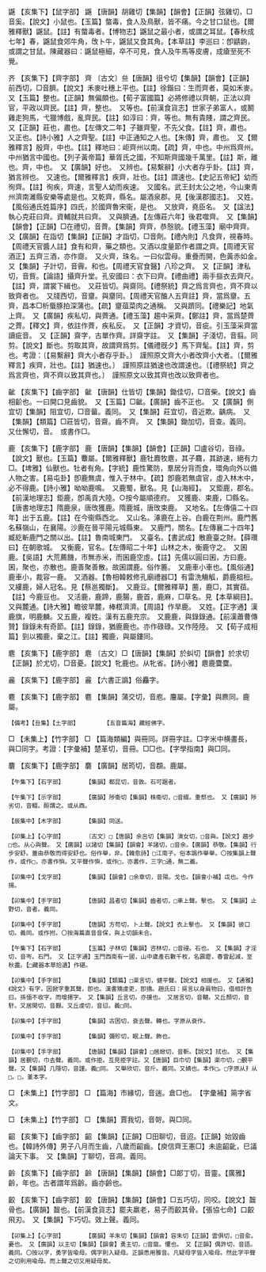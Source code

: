 <!-- { "loadSidebar": true } -->
鼷	【亥集下】【鼠字部】	鼷	【唐韻】胡雞切【集韻】【韻會】【正韻】弦雞切，□音奚。【說文】小鼠也。【玉篇】螫毒，食人及鳥獸，皆不痛。今之甘口鼠也。【爾雅釋獸】鼷鼠。【註】有螫毒者。【博物志】鼷鼠之最小者，或謂之耳鼠。【春秋成七年】春，鼷鼠食郊牛角，攺卜牛，鼷鼠又食其角。【本草註】李巡曰：卽鼱鼩，或謂之甘鼠。陳藏器曰：鼷鼠極細，卒不可見，食人及牛馬等皮膚，成瘡至死不覺。

齐	【亥集下】【齊字部】	齊	〔古文〕亝【唐韻】徂兮切【集韻】【韻會】【正韻】前西切，□音臍。【說文】禾麥吐穗上平也。【註】徐鍇曰：生而齊者，莫如禾麥。　又【玉篇】整也。【正韻】無偏頗也。【荀子富國篇】必將修禮以齊朝，正法以齊官，平政以齊民。【註】齊，整也。　又等也。【前漢食貨志】世家子弟富人，或鬭雞走狗馬，弋獵博戲，亂齊民。【註】如淳曰：齊，等也。無有貴賤，謂之齊民。　又【正韻】莊也，肅也。【左傳文二年】子雖齊聖，不先父食。【註】齊，肅也。　又正也。【詩小雅】人之齊聖。【註】中正通知之人也。【朱傳】齊，肅也。　又【爾雅釋言】殷齊，中也。【註】釋地曰：岠齊州以南。【疏】齊，中也。中州爲齊州。中州猶言中國也。【列子黃帝篇】華胥氏之國，不知斯齊國幾千萬里。【註】斯，離也。齊，中也。　又【廣韻】好也。　又辨也。【易繫辭】小大者存乎卦。【註】齊，猶言辨也。　又速也。【爾雅釋言】疾齊，壯也。【註】謂速也。【史記五帝紀】幼而徇齊。【註】徇疾，齊速，言聖人幼而疾速。　又國名。武王封太公之地，今山東靑州濟南濰縣安樂等處是也。又乾齊，縣名。屬酒泉郡。見【後漢郡國志】。　又姓。【風俗通氏姓篇序】四氏，於國齊魯宋衞，是也。　又放齊，堯臣名。　又【諡法】執心克莊曰齊。資輔就共曰齊。　又與臍通。【左傳莊六年】後君噬齊。　又【集韻】【韻會】【正韻】□在禮切，音薺。【集韻】齊齊，恭慤貌。【禮玉藻】廟中齊齊。　又【廣韻】在詣切【集韻】【正韻】才詣切，□音劑。【禮內則】凡食齊，視春時。【周禮天官醬人註】食有和齊，藥之類也。又酒以度量節作者謂之齊。【周禮天官酒正】五齊三酒，亦作齌。　又火齊，珠名。一曰似雲母。重疊而開，色黃赤如金。　又【集韻】子計切，音霽。和也。【周禮天官食醫】八珍之齊。　又【正韻】津私切，音貲。【論語】攝齊升堂。孔安國曰：衣下曰齊。【禮曲禮】兩手摳衣去齊尺。【註】齊，謂裳下緝也。　又莊皆切。與齋同。【禮祭統】齊之爲言齊也，齊不齊以致齊者也。　又牋西切，音齏。與齏同。【周禮天官醢人五齊註】齊，當爲齏。五齊，昌本□析蜃豚拍深蒲也。【疏】齏葅菜肉之通稱。　又與躋同。【禮樂記】地氣上齊。　又【廣韻】疾私切，與薺通。【禮玉藻】趨中采齊。【鄭註】齊，當爲楚薺之薺。【釋文】齊，依註作薺，疾私反。　又【正韻】才資切，音疵。引玉藻采齊當讀疵音。　又【正韻】齋字，古單作齊。詳齋字註。　又【集韻】子淺切，音翦。同剪。【說文】斷也。剪取其齊，故謂齊爲剪。【儀禮旣夕】馬下齊髦。【註】齊，剪也。考證：〔【易繫辭】齊大小者存乎卦。〕　謹照原文齊大小者改齊小大者。〔【爾雅釋言】疾齊，壯也。【註】猶速也。〕　謹照原註猶速也改謂速也。〔【禮祭統】齊之爲言齊也，齊不齊以致其齊也。〕　謹照原文以致其齊也改以致齊者也。 

齜	【亥集下】【齒字部】	齜	【唐韻】仕皆切【集韻】鋤佳切，□音柴。【說文】齒相齘也。一曰開口見齒貌。　又【玉篇】□齜。【廣韻】齒不正也。　又【廣韻】側宜切【集韻】阻宜切，□音葘。義同。　又【集韻】莊宜切，音近欺。齲病。　又【集韻】【類篇】□莊皆切，音齋。齒不齊。　又【集韻】鋤加切，音查。義同。　又仕懈切，音。　或書作□。

鹿	【亥集下】【鹿字部】	鹿	【唐韻】【集韻】【韻會】【正韻】□盧谷切，音祿。【說文】獸也。【玉篇】麞屬。【爾雅釋獸】鹿牡麚牧麀，其子麛，其跡速，絕有力□。【埤雅】仙獸也。牡者有角。【字統】鹿性驚防，羣居分背而食，環角向外以備人物之害。【易屯卦】卽鹿無虞，惟入于林中。【疏】卽鹿若無虞官，虛入林木中，必不得鹿。【詩小雅】呦呦鹿鳴。　又鹿蜀，獸名。見【山海經】。　又鉅鹿，郡名。【前漢地理志】鉅鹿，卽禹貢大陸。○按今屬順德府。　又獲鹿、束鹿，□縣名。【唐書地理志】隋鹿泉，唐攺獲鹿。隋鹿城，唐攺束鹿。　又地名。【左傳僖二十四年】出于五鹿。【註】在今衞縣西北。　又山名。涿鹿在上谷。白鹿在荆州。鹿門舊名蘇嶺山，在襄陽。沙鹿在晉平陽元城縣東。　又鹿門，關名。【左傳襄二十四年】臧紇斬鹿門之關以出。【註】魯南城東門。　又臺名。【書武成】散鹿臺之財。【薛瓚曰】在朝歌城。　又衡鹿，官名。【左傳昭二十年】山林之木，衡鹿守之。　又囷鹿。【吳語】大荒薦饑，市無赤米，而囷鹿空虛。【註】先儒以圓曰囷，方曰鹿。囷，聚也，亦散也。鹿善聚善散。故囷謂鹿。俗作簏。　又鹿車小車也。【風俗通】鹿車小，裁容一鹿。　又酒器。【魯相韓敕修孔廟禮器□】有雷洗觴觚，爵鹿柤梪。　又縷鹿，婦人冠名。見【蔡邕獨斷】。　又鹿豆。【爾雅釋草】蔨，鹿□，其實莥。【註】今鹿豆也。　又活鹿，鹿蹄，鹿腸，鹿首，鹿麻，□草名。見【本草綱目】。　又與麓通。【詩大雅】瞻彼旱麓，棒楛濟濟。【周語】作旱鹿。　又姓。【正字通】漢鹿旗，明鹿麟。又五鹿，複姓。漢有五鹿充宗。　又鹿鹿，與錄錄通。【前漢蕭曹傳贊】錄錄未有奇節。【註】錄錄，猶鹿鹿也。亦作碌碌。又作陸陸。　又【荀子成相篇】剄以獨鹿，棄之江。【註】獨鹿，與屬鏤同。

麀	【亥集下】【鹿字部】	麀	〔古文〕□【唐韻】【集韻】於虯切【韻會】於求切【正韻】於尤切，□音憂。【說文】牝鹿也。从牝省。【詩小雅】麀鹿麌麌。

麄	【亥集下】【鹿字部】	麄	【六書正譌】俗麤字。

麅	【亥集下】【鹿字部】	麅	【集韻】蒲交切，音庖。麠屬。【字彙】與麃同。鹿屬。

	【備考】【丑集】【土字部】		【五音篇海】藏經佛字。

□	【未集上】【竹字部】	□	【篇海類編】與冊同。詳冊字註。□字米中横畫長，與□同字。考證：【字彙補】楚革切，音冊。□□也。【字學指南】與□同。

麏	【亥集下】【鹿字部】	麏	【廣韻】居筠切，音頵。鹿屬。

	【午集下】【石字部】		【集韻】都昆切，音敦。石可踞者。

	【午集下】【示字部】		【廣韻】陟衞切【集韻】株衞切，□音綴。重祭也。　又【廣韻】陟劣切，音輟。酹謂之。或从酉。

	【辰集中】【木字部】		【集韻】同送。

	【卯集上】【心字部】		〔古文〕□【唐韻】余呂切【集韻】演女切，□音與。【說文】趨步□也。从心與聲。　又【廣韻】以諸切【集韻】【韻會】羊諸切，□音余。【廣韻】恭敬。【集韻】行步安舒。蓋由恭敬而得安舒也。俗作舉，非。【韓愈詩】□江南子。俗本譌作舉舉。〇按集韻上聲作，或作□，亦書作懙。又平聲作懙，或作□，亦書作，三字□通，無二義。

	【卯集中】【戈字部】		【集韻】【韻會】□余章切，音陽。戈也。【韻會小補】戉也。今作揚。

	【卯集中】【手字部】		【唐韻】昌者切【集韻】齒者切，□車上聲。擊也。　又【集韻】止野切，音者。義同。

	【卯集中】【手字部】		【唐韻】方苟切，卜上聲。【說文】衣上擊也。　又【集韻】彼口切。義同。或作拊。〇按海篇直音音保，與上切韻未合。

	【午集下】【石字部】		【玉篇】子林切【集韻】咨林切，□音祲。石也。　又【集韻】才淫切，音岑。石門。　又【正字通】玉門西南有一國，山中歲產石數千枚，名霹靂，春雷起減，至秋盡。【□藏器本草拾遺】作碪。

	【卯集中】【手字部】		【集韻】【類篇】□渠言切，健平聲。【說文】相援也。　又【通雅】《說文》有字，因掀字重其聲，卽也。漢書矯虔吏，卽撟。趙氏曰：吳言以身肩物曰，借相訐告曰。孫愐不收字。而增攇字。　又【集韻】丘言切。亦援也。　又居言切，音鞬。又丘顏切，音馯。又居閑切，音艱。又丘虔切，音愆。義□同。

	【卯集中】【手字部】		【集韻】古困切，袞去聲。轉也。字原从袞作。

	【卯集中】【手字部】		【集韻】彌殄切，眠上聲。飾也。

	【卯集中】【手字部】		【唐韻】【集韻】【韻會】□居焮切，音靳。【說文】拭也。　又【集韻】居覲切，巾去聲。義同。或作挋。互見挋字註。又【唐韻】巨巾切【集韻】渠巾切，□覲平聲。又【集韻】几隱切，音謹。義□同。　又舉欣切，音斤。義同。又婧也。本作□。□字原从扌从□。□，堇本字。

□	【未集上】【竹字部】	□	【篇海】市緣切，音遄。倉□也。　【字彙補】篅字省文。

□	【未集上】【竹字部】	□	【集韻】賈我切，音哿。與□同。

齠	【亥集下】【齒字部】	齠	【集韻】【正韻】□田聊切，音迢。【正韻】始毀齒也。【韓詩外傳】男子八月而生齒，八歲而齠齒。【庾信齊王憲□】未逾齠齔，巳議論天下事。　又【集韻】丁聊切，音凋。義同。

齡	【亥集下】【齒字部】	齡	【唐韻】【集韻】【韻會】□郞丁切，音靈。【廣雅】齡，年也。古者謂年爲齡。齒亦齡也。

齩	【亥集下】【齒字部】	齩	【唐韻】【集韻】【韻會】□五巧切，同咬。【說文】齧骨也。【廣韻】齧也。【前漢食貨志】罷夫羸老，易子而齩其骨。【張協七命】口齩飛刃。　又【集韻】下巧切。效上聲。義同。

	【卯集上】【心字部】		【廣韻】羊朱切【集韻】【韻會】容朱切【正韻】雲俱切，□音兪。憂也。　又【廣韻】以主切【集韻】【韻會】勇主切，□音窳。懼也。　又【正韻】偶許切，音語。義同。〇按以字，勇字皆喩母。偶字則入疑母。正韻悉用雅音。凡疑母字皆入喩母。然此字平聲之切則用喩母。而上聲之切又用疑母矣。

